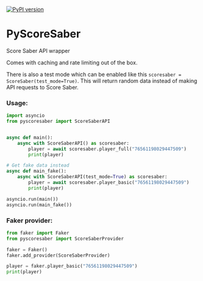 [![PyPI version](https://badge.fury.io/py/PyScoreSaber.svg)](https://pypi.org/project/PyScoreSaber)
# PyScoreSaber
Score Saber API wrapper

Comes with caching and rate limiting out of the box.

There is also a test mode which can be enabled like this ```scoresaber = ScoreSaber(test_mode=True)```.
This will return random data instead of making API requests to Score Saber.

### Usage:
```python
import asyncio
from pyscoresaber import ScoreSaberAPI


async def main():
    async with ScoreSaberAPI() as scoresaber:
        player = await scoresaber.player_full("76561198029447509")
        print(player)

# Get fake data instead
async def main_fake():
    async with ScoreSaberAPI(test_mode=True) as scoresaber:
        player = await scoresaber.player_basic("76561198029447509")
        print(player)

asyncio.run(main())
asyncio.run(main_fake())
```

### Faker provider:
```python
from faker import Faker
from pyscoresaber import ScoreSaberProvider

faker = Faker()
faker.add_provider(ScoreSaberProvider)

player = faker.player_basic("76561198029447509")
print(player)
```
